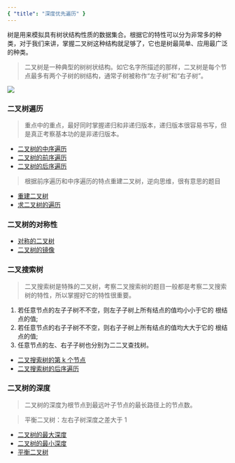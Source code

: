 ```yaml
---
{ "title": "深度优先遍历" }
---
```


树是用来模拟具有树状结构性质的数据集合。根据它的特性可以分为非常多的种类，对于我们来讲，掌握二叉树这种结构就足够了，它也是树最简单、应用最广泛的种类。

> 二叉树是一种典型的树树状结构。如它名字所描述的那样，二叉树是每个节点最多有两个子树的树结构，通常子树被称作“左子树”和“右子树”。

![](https://i.loli.net/2019/08/18/3HdPxIMFOQv9yEz.jpg)

### 二叉树遍历

> 重点中的重点，最好同时掌握递归和非递归版本，递归版本很容易书写，但是真正考察基本功的是非递归版本。

- [二叉树的中序遍历](http://www.conardli.top/docs/dataStructure/%E4%BA%8C%E5%8F%89%E6%A0%91/%E4%BA%8C%E5%8F%89%E6%A0%91%E7%9A%84%E4%B8%AD%E5%BA%8F%E9%81%8D%E5%8E%86.html)
- [二叉树的前序遍历](http://www.conardli.top/docs/dataStructure/%E4%BA%8C%E5%8F%89%E6%A0%91/%E4%BA%8C%E5%8F%89%E6%A0%91%E7%9A%84%E5%89%8D%E5%BA%8F%E9%81%8D%E5%8E%86.html)
- [二叉树的后序遍历](http://www.conardli.top/docs/dataStructure/%E4%BA%8C%E5%8F%89%E6%A0%91/%E4%BA%8C%E5%8F%89%E6%A0%91%E7%9A%84%E5%90%8E%E5%BA%8F%E9%81%8D%E5%8E%86.html)

> 根据前序遍历和中序遍历的特点重建二叉树，逆向思维，很有意思的题目

- [重建二叉树](http://www.conardli.top/docs/dataStructure/%E4%BA%8C%E5%8F%89%E6%A0%91/%E9%87%8D%E5%BB%BA%E4%BA%8C%E5%8F%89%E6%A0%91.html)
- [求二叉树的遍历](http://www.conardli.top/docs/dataStructure/%E4%BA%8C%E5%8F%89%E6%A0%91/%E9%87%8D%E5%BB%BA%E4%BA%8C%E5%8F%89%E6%A0%91.html#%E9%A2%98%E7%9B%AE2-%E6%B1%82%E4%BA%8C%E5%8F%89%E6%A0%91%E7%9A%84%E9%81%8D%E5%8E%86)

### 二叉树的对称性

- [对称的二叉树](http://www.conardli.top/docs/dataStructure/%E4%BA%8C%E5%8F%89%E6%A0%91/%E5%AF%B9%E7%A7%B0%E7%9A%84%E4%BA%8C%E5%8F%89%E6%A0%91.html)
- [二叉树的镜像](http://www.conardli.top/docs/dataStructure/%E4%BA%8C%E5%8F%89%E6%A0%91/%E4%BA%8C%E5%8F%89%E6%A0%91%E7%9A%84%E9%95%9C%E5%83%8F.html)

### 二叉搜索树

> 二叉搜索树是特殊的二叉树，考察二叉搜索树的题目一般都是考察二叉搜索树的特性，所以掌握好它的特性很重要。

1. 若任意节点的左⼦子树不不空，则左⼦子树上所有结点的值均⼩小于它的 根结点的值;
2. 若任意节点的右⼦子树不不空，则右⼦子树上所有结点的值均⼤大于它的 根结点的值;
3. 任意节点的左、右⼦子树也分别为⼆二叉查找树。

- [二叉搜索树的第 k 个节点](http://www.conardli.top/docs/dataStructure/%E4%BA%8C%E5%8F%89%E6%A0%91/%E4%BA%8C%E5%8F%89%E6%90%9C%E7%B4%A2%E6%A0%91%E7%9A%84%E7%AC%ACk%E4%B8%AA%E8%8A%82%E7%82%B9.html#%E9%A2%98%E7%9B%AE)
- [二叉搜索树的后序遍历](http://www.conardli.top/docs/dataStructure/%E4%BA%8C%E5%8F%89%E6%A0%91/%E4%BA%8C%E5%8F%89%E6%90%9C%E7%B4%A2%E6%A0%91%E7%9A%84%E5%90%8E%E5%BA%8F%E9%81%8D%E5%8E%86.html)

### 二叉树的深度

> 二叉树的深度为根节点到最远叶子节点的最长路径上的节点数。

> 平衡二叉树：左右子树深度之差大于 1

- [二叉树的最大深度](http://www.conardli.top/docs/dataStructure/二叉树/二叉树的最大深度.html)
- [二叉树的最小深度](http://www.conardli.top/docs/dataStructure/二叉树/二叉树的最小深度.html#考察点)
- [平衡二叉树](http://www.conardli.top/docs/dataStructure/%E4%BA%8C%E5%8F%89%E6%A0%91/%E5%B9%B3%E8%A1%A1%E4%BA%8C%E5%8F%89%E6%A0%91.html)
